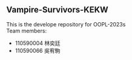 ## Vampire-Survivors-KEKW
This is the develope repository for OOPL-2023s\
Team members: 
- 110590004 林奕廷 
- 110590066 吳宥駒
